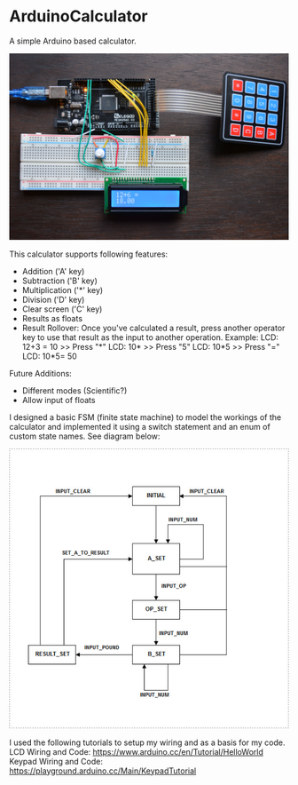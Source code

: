 # ArduinoCalculator
A simple Arduino based calculator.

![alt text](https://github.com/drew-loukusa/ArduinoCalculator/blob/master/DSC_0001.JPG)

This calculator supports following features:
- Addition        ('A' key)
- Subtraction     ('B' key)
- Multiplication  ('\*' key)
- Division        ('D' key)
- Clear screen    ('C' key)
- Results as floats
- Result Rollover:
      Once you've calculated a result, press another operator key to use that result as the input to another operation.
      Example: 
              LCD: 12+3 = 
                   10
              >> Press "\*" 
              LCD: 10\*
              >> Press "5"
              LCD: 10\*5
              >> Press "="
              LCD: 10\*5=
                   50

Future Additions:
- Different modes (Scientific?)
- Allow input of floats

I designed a basic FSM (finite state machine) to model the workings of the calculator and implemented it using a switch statement and an enum of custom state names. See diagram below:

![alt text](https://github.com/drew-loukusa/ArduinoCalculator/blob/master/CalculatorFSM.jpg)

I used the following tutorials to setup my wiring and as a basis for my code.
LCD Wiring and Code: https://www.arduino.cc/en/Tutorial/HelloWorld
Keypad Wiring and Code: https://playground.arduino.cc/Main/KeypadTutorial

